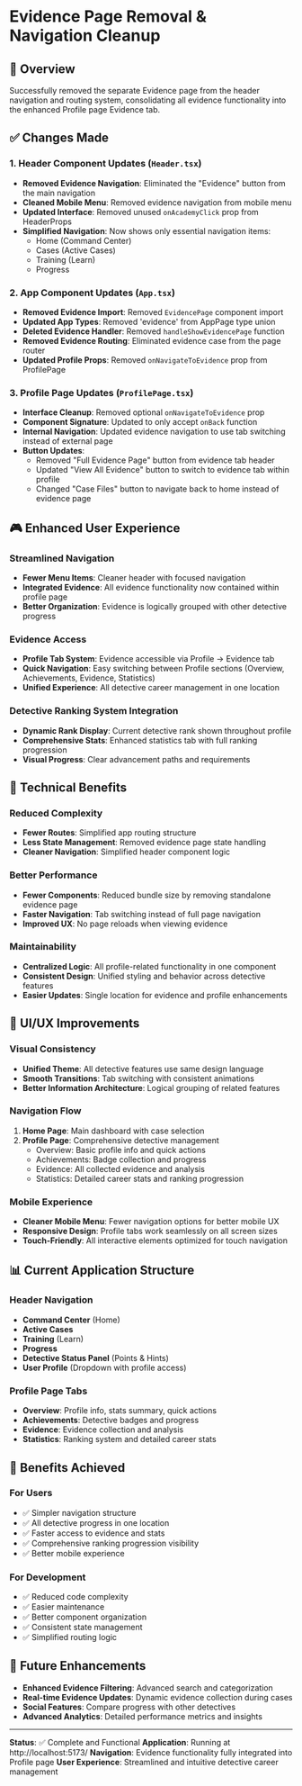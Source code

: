# Evidence Page Removal & Navigation Cleanup

## 🎯 Overview
Successfully removed the separate Evidence page from the header navigation and routing system, consolidating all evidence functionality into the enhanced Profile page Evidence tab.

## ✅ Changes Made

### 1. Header Component Updates (`Header.tsx`)
- **Removed Evidence Navigation**: Eliminated the "Evidence" button from the main navigation
- **Cleaned Mobile Menu**: Removed evidence navigation from mobile menu
- **Updated Interface**: Removed unused `onAcademyClick` prop from HeaderProps
- **Simplified Navigation**: Now shows only essential navigation items:
  - Home (Command Center)
  - Cases (Active Cases)
  - Training (Learn)
  - Progress

### 2. App Component Updates (`App.tsx`)
- **Removed Evidence Import**: Removed `EvidencePage` component import
- **Updated App Types**: Removed 'evidence' from AppPage type union
- **Deleted Evidence Handler**: Removed `handleShowEvidencePage` function
- **Removed Evidence Routing**: Eliminated evidence case from the page router
- **Updated Profile Props**: Removed `onNavigateToEvidence` prop from ProfilePage

### 3. Profile Page Updates (`ProfilePage.tsx`)
- **Interface Cleanup**: Removed optional `onNavigateToEvidence` prop
- **Component Signature**: Updated to only accept `onBack` function
- **Internal Navigation**: Updated evidence navigation to use tab switching instead of external page
- **Button Updates**: 
  - Removed "Full Evidence Page" button from evidence tab header
  - Updated "View All Evidence" button to switch to evidence tab within profile
  - Changed "Case Files" button to navigate back to home instead of evidence page

## 🎮 Enhanced User Experience

### Streamlined Navigation
- **Fewer Menu Items**: Cleaner header with focused navigation
- **Integrated Evidence**: All evidence functionality now contained within profile page
- **Better Organization**: Evidence is logically grouped with other detective progress

### Evidence Access
- **Profile Tab System**: Evidence accessible via Profile → Evidence tab
- **Quick Navigation**: Easy switching between Profile sections (Overview, Achievements, Evidence, Statistics)
- **Unified Experience**: All detective career management in one location

### Detective Ranking System Integration
- **Dynamic Rank Display**: Current detective rank shown throughout profile
- **Comprehensive Stats**: Enhanced statistics tab with full ranking progression
- **Visual Progress**: Clear advancement paths and requirements

## 🔧 Technical Benefits

### Reduced Complexity
- **Fewer Routes**: Simplified app routing structure
- **Less State Management**: Removed evidence page state handling
- **Cleaner Navigation**: Simplified header component logic

### Better Performance
- **Fewer Components**: Reduced bundle size by removing standalone evidence page
- **Faster Navigation**: Tab switching instead of full page navigation
- **Improved UX**: No page reloads when viewing evidence

### Maintainability
- **Centralized Logic**: All profile-related functionality in one component
- **Consistent Design**: Unified styling and behavior across detective features
- **Easier Updates**: Single location for evidence and profile enhancements

## 🎨 UI/UX Improvements

### Visual Consistency
- **Unified Theme**: All detective features use same design language
- **Smooth Transitions**: Tab switching with consistent animations
- **Better Information Architecture**: Logical grouping of related features

### Navigation Flow
1. **Home Page**: Main dashboard with case selection
2. **Profile Page**: Comprehensive detective management
   - Overview: Basic profile info and quick actions
   - Achievements: Badge collection and progress
   - Evidence: All collected evidence and analysis
   - Statistics: Detailed career stats and ranking progression

### Mobile Experience
- **Cleaner Mobile Menu**: Fewer navigation options for better mobile UX
- **Responsive Design**: Profile tabs work seamlessly on all screen sizes
- **Touch-Friendly**: All interactive elements optimized for touch navigation

## 📊 Current Application Structure

### Header Navigation
- **Command Center** (Home)
- **Active Cases** 
- **Training** (Learn)
- **Progress**
- **Detective Status Panel** (Points & Hints)
- **User Profile** (Dropdown with profile access)

### Profile Page Tabs
- **Overview**: Profile info, stats summary, quick actions
- **Achievements**: Detective badges and progress
- **Evidence**: Evidence collection and analysis
- **Statistics**: Ranking system and detailed career stats

## 🚀 Benefits Achieved

### For Users
- ✅ Simpler navigation structure
- ✅ All detective progress in one location
- ✅ Faster access to evidence and stats
- ✅ Comprehensive ranking progression visibility
- ✅ Better mobile experience

### For Development
- ✅ Reduced code complexity
- ✅ Easier maintenance
- ✅ Better component organization
- ✅ Consistent state management
- ✅ Simplified routing logic

## 🔄 Future Enhancements
- **Enhanced Evidence Filtering**: Advanced search and categorization
- **Real-time Evidence Updates**: Dynamic evidence collection during cases
- **Social Features**: Compare progress with other detectives
- **Advanced Analytics**: Detailed performance metrics and insights

---

**Status**: ✅ Complete and Functional
**Application**: Running at http://localhost:5173/
**Navigation**: Evidence functionality fully integrated into Profile page
**User Experience**: Streamlined and intuitive detective career management
